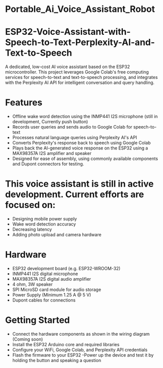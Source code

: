 # Portable_Ai_Voice_Assistant_Robot
# ESP32-Voice-Assistant-with-Speech-to-Text-Perplexity-AI-and-Text-to-Speech
A dedicated, low-cost AI voice assistant based on the ESP32 microcontroller. This project leverages Google Colab's free computing services for speech-to-text and text-to-speech processing, and integrates with the Perplexity AI API for intelligent conversation and query handling.

# Features
- Offline wake word detection using the INMP441 I2S microphone (still in development, Currently push button)
- Records user queries and sends audio to Google Colab for speech-to-text
- Processes natural language queries using Perplexity AI's API
- Converts Perplexity's response back to speech using Google Colab
- Plays back the AI-generated voice response on the ESP32 using a MAX98357A I2S amplifier and speaker
- Designed for ease of assembly, using commonly available components and Dupont connectors for testing.

# This voice assistant is still in active development. Current efforts are focused on:
- Designing mobile power supply 
- Wake word detection accuracy
- Decreasing latency
- Adding photo upload and camera hardware

# Hardware
- ESP32 development board (e.g. ESP32-WROOM-32)
- INMP441 I2S digital microphone
- MAX98357A I2S digital audio amplifier
- 4 ohm, 3W speaker
- SPI MicroSD card module for audio storage
- Power Supply (Minimum 1.25 A @ 5 V)
- Dupont cables for connections

# Getting Started
- Connect the hardware components as shown in the wiring diagram (Coming soon)
- Install the ESP32 Arduino core and required libraries
- Configure your WiFi, Google Colab, and Perplexity API credentials
- Flash the firmware to your ESP32
-Power up the device and test it by holding the button and speaking a question
